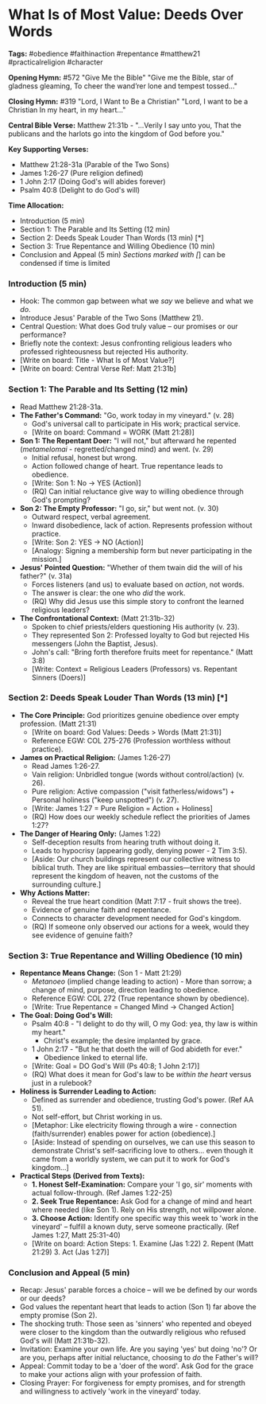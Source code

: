 # What Is of Most Value: Deeds Over Words

**Tags:** #obedience #faithinaction #repentance #matthew21 #practicalreligion
#character

**Opening Hymn:** #572 "Give Me the Bible" "Give me the Bible, star of gladness
gleaming, To cheer the wand’rer lone and tempest tossed..."

**Closing Hymn:** #319 "Lord, I Want to Be a Christian" "Lord, I want to be a
Christian In my heart, in my heart..."

**Central Bible Verse:** Matthew 21:31b - "...Verily I say unto you, That the
publicans and the harlots go into the kingdom of God before you."

**Key Supporting Verses:**

- Matthew 21:28-31a (Parable of the Two Sons)
- James 1:26-27 (Pure religion defined)
- 1 John 2:17 (Doing God's will abides forever)
- Psalm 40:8 (Delight to do God's will)

**Time Allocation:**

- Introduction (5 min)
- Section 1: The Parable and Its Setting (12 min)
- Section 2: Deeds Speak Louder Than Words (13 min) [*]
- Section 3: True Repentance and Willing Obedience (10 min)
- Conclusion and Appeal (5 min) _Sections marked with [_] can be condensed if
  time is limited

### Introduction (5 min)

- Hook: The common gap between what we _say_ we believe and what we _do_.
- Introduce Jesus' Parable of the Two Sons (Matthew 21).
- Central Question: What does God truly value – our promises or our performance?
- Briefly note the context: Jesus confronting religious leaders who professed
  righteousness but rejected His authority.
- [Write on board: Title - What Is of Most Value?]
- [Write on board: Central Verse Ref: Matt 21:31b]

### Section 1: The Parable and Its Setting (12 min)

- Read Matthew 21:28-31a.
- **The Father's Command:** "Go, work today in my vineyard." (v. 28)
  - God's universal call to participate in His work; practical service.
  - [Write on board: Command = WORK (Matt 21:28)]
- **Son 1: The Repentant Doer:** "I will not," but afterward he repented
  (_metamelomai_ - regretted/changed mind) and went. (v. 29)
  - Initial refusal, honest but wrong.
  - Action followed change of heart. True repentance leads to obedience.
  - [Write: Son 1: No -> YES (Action)]
  - (RQ) Can initial reluctance give way to willing obedience through God's
    prompting?
- **Son 2: The Empty Professor:** "I go, sir," but went not. (v. 30)
  - Outward respect, verbal agreement.
  - Inward disobedience, lack of action. Represents profession without practice.
  - [Write: Son 2: YES -> NO (Action)]
  - [Analogy: Signing a membership form but never participating in the mission.]
- **Jesus' Pointed Question:** "Whether of them twain did the will of his
  father?" (v. 31a)
  - Forces listeners (and us) to evaluate based on _action_, not words.
  - The answer is clear: the one who _did_ the work.
  - (RQ) Why did Jesus use this simple story to confront the learned religious
    leaders?
- **The Confrontational Context:** (Matt 21:31b-32)
  - Spoken to chief priests/elders questioning His authority (v. 23).
  - They represented Son 2: Professed loyalty to God but rejected His messengers
    (John the Baptist, Jesus).
  - John's call: "Bring forth therefore fruits meet for repentance." (Matt 3:8)
  - [Write: Context = Religious Leaders (Professors) vs. Repentant Sinners
    (Doers)]

### Section 2: Deeds Speak Louder Than Words (13 min) [*]

- **The Core Principle:** God prioritizes genuine obedience over empty
  profession. (Matt 21:31)
  - [Write on board: God Values: Deeds > Words (Matt 21:31)]
  - Reference EGW: COL 275-276 (Profession worthless without practice).
- **James on Practical Religion:** (James 1:26-27)
  - Read James 1:26-27.
  - Vain religion: Unbridled tongue (words without control/action) (v. 26).
  - Pure religion: Active compassion ("visit fatherless/widows") + Personal
    holiness ("keep unspotted") (v. 27).
  - [Write: James 1:27 = Pure Religion = Action + Holiness]
  - (RQ) How does our weekly schedule reflect the priorities of James 1:27?
- **The Danger of Hearing Only:** (James 1:22)
  - Self-deception results from hearing truth without doing it.
  - Leads to hypocrisy (appearing godly, denying power - 2 Tim 3:5).
  - [Aside: Our church buildings represent our collective witness to biblical
    truth. They are like spiritual embassies—territory that should represent the
    kingdom of heaven, not the customs of the surrounding culture.]
- **Why Actions Matter:**
  - Reveal the true heart condition (Matt 7:17 - fruit shows the tree).
  - Evidence of genuine faith and repentance.
  - Connects to character development needed for God's kingdom.
  - (RQ) If someone only observed our actions for a week, would they see
    evidence of genuine faith?

### Section 3: True Repentance and Willing Obedience (10 min)

- **Repentance Means Change:** (Son 1 - Matt 21:29)
  - _Metanoeo_ (implied change leading to action) - More than sorrow; a change
    of mind, purpose, direction leading to obedience.
  - Reference EGW: COL 272 (True repentance shown by obedience).
  - [Write: True Repentance = Changed Mind -> Changed Action]
- **The Goal: Doing God's Will:**
  - Psalm 40:8 - "I delight to do thy will, O my God: yea, thy law is within my
    heart."
    - Christ's example; the desire implanted by grace.
  - 1 John 2:17 - "But he that doeth the will of God abideth for ever."
    - Obedience linked to eternal life.
  - [Write: Goal = DO God's Will (Ps 40:8; 1 John 2:17)]
  - (RQ) What does it mean for God's law to be _within the heart_ versus just in
    a rulebook?
- **Holiness is Surrender Leading to Action:**
  - Defined as surrender and obedience, trusting God's power. (Ref AA 51).
  - Not self-effort, but Christ working in us.
  - [Metaphor: Like electricity flowing through a wire - connection
    (faith/surrender) enables power for action (obedience).]
  - [Aside: Instead of spending on ourselves, we can use this season to
    demonstrate Christ's self-sacrificing love to others... even though it came
    from a worldly system, we can put it to work for God's kingdom...]
- **Practical Steps (Derived from Texts):**
  - **1. Honest Self-Examination:** Compare your 'I go, sir' moments with actual
    follow-through. (Ref James 1:22-25)
  - **2. Seek True Repentance:** Ask God for a change of mind and heart where
    needed (like Son 1). Rely on His strength, not willpower alone.
  - **3. Choose Action:** Identify one specific way this week to 'work in the
    vineyard' – fulfill a known duty, serve someone practically. (Ref James
    1:27, Matt 25:31-40)
  - [Write on board: Action Steps: 1. Examine (Jas 1:22) 2. Repent (Matt 21:29)
    3. Act (Jas 1:27)]

### Conclusion and Appeal (5 min)

- Recap: Jesus' parable forces a choice – will we be defined by our words or our
  deeds?
- God values the repentant heart that leads to action (Son 1) far above the
  empty promise (Son 2).
- The shocking truth: Those seen as 'sinners' who repented and obeyed were
  closer to the kingdom than the outwardly religious who refused God's will
  (Matt 21:31b-32).
- Invitation: Examine your own life. Are you saying 'yes' but doing 'no'? Or are
  you, perhaps after initial reluctance, choosing to _do_ the Father's will?
- Appeal: Commit today to be a 'doer of the word'. Ask God for the grace to make
  your actions align with your profession of faith.
- Closing Prayer: For forgiveness for empty promises, and for strength and
  willingness to actively 'work in the vineyard' today.

